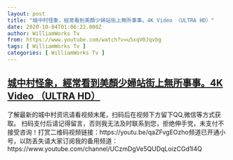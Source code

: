 ```yaml
---
layout: post
title: "城中村怪象，經常看到美顏少婦站街上無所事事。4K Video （ULTRA HD）"
date: 2020-10-04T01:06:22.000Z
author: WilliamWorks Tv
from: https://www.youtube.com/watch?v=u5xqV0Jqvbg
tags: [ WilliamWorks Tv ]
categories: [ WilliamWorks Tv ]
---
```

<!--1601773582000-->
[城中村怪象，經常看到美顏少婦站街上無所事事。4K Video （ULTRA HD）](https://www.youtube.com/watch?v=u5xqV0Jqvbg)
------

<div>
了解最新的城中村资讯请看视频末尾，扫码后在视频下方留下QQ,微信等方式获取。 扫码支付后请记得留言，否则我无法及时联系到您，拒绝伸手党，未支付不接受咨询！打赏二维码视频链接：https://youtu.be/qaZFvgEOzho频道已开通小号，以防丢失请大家订阅我的备用频道：https://www.youtube.com/channel/UCzmDgVe5QUDqLoizCGd1l4Q
</div>
